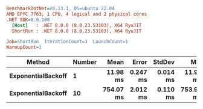 ``` ini

BenchmarkDotNet=v0.13.1, OS=ubuntu 22.04
AMD EPYC 7763, 1 CPU, 4 logical and 2 physical cores
.NET SDK=8.0.100
  [Host]   : .NET 8.0.0 (8.0.23.53103), X64 RyuJIT
  ShortRun : .NET 8.0.0 (8.0.23.53103), X64 RyuJIT

Job=ShortRun  IterationCount=3  LaunchCount=1  
WarmupCount=3  

```
|             Method | Number |      Mean |    Error |   StdDev |       Min |       Max | Allocated |
|------------------- |------- |----------:|---------:|---------:|----------:|----------:|----------:|
| **ExponentialBackoff** |      **1** |  **11.98 ms** | **0.247 ms** | **0.014 ms** |  **11.97 ms** |  **11.99 ms** |     **519 B** |
| **ExponentialBackoff** |     **10** | **754.07 ms** | **2.012 ms** | **0.110 ms** | **753.99 ms** | **754.20 ms** |         **-** |
